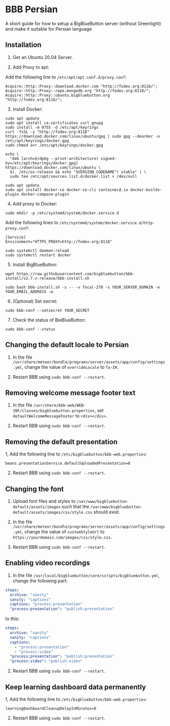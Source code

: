 # BBB Persian

A short guide for how to setup a BigBlueButton server (without Greenlight) and make it suitable for Persian language

## Installation

1. Get an Ubuntu 20.04 Server.

2. Add Proxy to apt:

Add the following line to `/etc/apt/apt.conf.d/proxy.conf`:

```
Acquire::http::Proxy::download.docker.com "http://fodev.org:8118/";
Acquire::http::Proxy::repo.mongodb.org "http://fodev.org:8118/";
Acquire::http::Proxy::ubuntu.bigbluebutton.org "http://fodev.org:8118/";
```

3. Install Docker:

```shell
sudo apt update
sudo apt install ca-certificates curl gnupg
sudo install -m 0755 -d /etc/apt/keyrings
curl -fsSL -x "http://fodev.org:8118" https://download.docker.com/linux/ubuntu/gpg | sudo gpg --dearmor -o /etc/apt/keyrings/docker.gpg
sudo chmod a+r /etc/apt/keyrings/docker.gpg

echo \
  "deb [arch=$(dpkg --print-architecture) signed-by=/etc/apt/keyrings/docker.gpg] https://download.docker.com/linux/ubuntu \
  $(. /etc/os-release && echo "$VERSION_CODENAME") stable" | \
  sudo tee /etc/apt/sources.list.d/docker.list > /dev/null

sudo apt update
sudo apt install docker-ce docker-ce-cli containerd.io docker-buildx-plugin docker-compose-plugin
```

4. Add proxy to Docker:

```shell
sudo mkdir -p /etc/systemd/system/docker.service.d
```

Add the following lines to `/etc/systemd/system/docker.service.d/http-proxy.conf`:

```
[Service]
Environment="HTTPS_PROXY=http://fodev.org:8118"
```

```shell
sudo systemctl daemon-reload
sudo systemctl restart docker
```

5. Install BigBlueButton:

```shell
wget https://raw.githubusercontent.com/bigbluebutton/bbb-install/v2.7.x-release/bbb-install.sh

sudo bash bbb-install.sh -s -- -v focal-270 -s YOUR_SERVER_DOMAIN -e YOUR_EMAIL_ADDRESS -w
```

6. (Optional) Set secret:

```shell
sudo bbb-conf --setsecret YOUR_SECRET
```

7. Check the status of BieBlueButton:

```shell
sudo bbb-conf --status
```

## Changing the default locale to Persian

1. In the file `/usr/share/meteor/bundle/programs/server/assets/app/config/settings.yml`, change the value of `overrideLocale` to `fa-IR`.

2. Restart BBB using `sudo bbb-conf --restart`.

## Removing welcome message footer text

1. In the file `/usr/share/bbb-web/WEB-INF/classes/bigbluebutton.properties`, set `defaultWelcomeMessageFooter` to `<div></div>`.

2. Restart BBB using `sudo bbb-conf --restart`.

## Removing the default presentation

1, Add the following line to `/etc/bigbluebutton/bbb-web.properties`:

`beans.presentationService.defaultUploadedPresentation=0`

2. Restart BBB using `sudo bbb-conf --restart`.

## Changing the font

1. Upload font files and styles to `/var/www/bigbluebutton-default/assets/images` such that the `/var/www/bigbluebutton-default/assets/images/css/style.css` should exist.

2. In the file `/usr/share/meteor/bundle/programs/server/assets/app/config/settings.yml`, change the value of `customStyleUrl` to `https://yourdomain.com/images/css/style.css`.

3. Restart BBB using `sudo bbb-conf --restart`.

## Enabling video recordings

1. In the file `/usr/local/bigbluebutton/core/scripts/bigbluebutton.yml`, change the following part:

```yml
steps:
  archive: "sanity"
  sanity: "captions"
  captions: "process:presentation"
  "process:presentation": "publish:presentation"
```

to this:

```yml
steps:
  archive: "sanity"
  sanity: "captions"
  captions:
    - "process:presentation"
    - "process:video"
  "process:presentation": "publish:presentation"
  "process:video": "publish:video"
```

2. Restart BBB using `sudo bbb-conf --restart`.

## Keep learning dashboard data permanently

1, Add the following line to `/etc/bigbluebutton/bbb-web.properties`:

`learningDashboardCleanupDelayInMinutes=0`

2. Restart BBB using `sudo bbb-conf --restart`.
